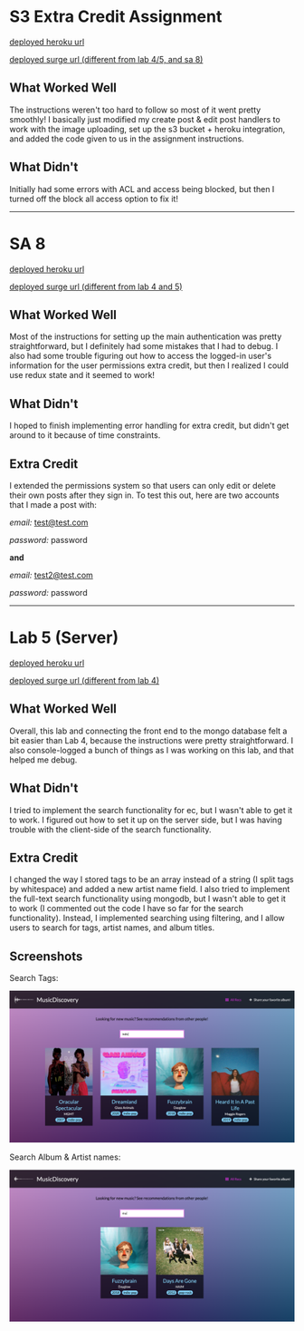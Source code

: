 # S3 Extra Credit Assignment 
[deployed heroku url](https://sathvi-lab5-platform.herokuapp.com/)

[deployed surge url (different from lab 4/5, and sa 8)](http://sathvi-cs52-s3-ec.surge.sh/)

## What Worked Well
The instructions weren't too hard to follow so most of it went pretty smoothly! I basically just modified my create post & edit post handlers to work with the image uploading, set up the s3 bucket + heroku integration, and added the code given to us in the assignment instructions.

## What Didn't
Initially had some errors with ACL and access being blocked, but then I turned off the block all access option to fix it!

--------------------

# SA 8 
[deployed heroku url](https://sathvi-lab5-platform.herokuapp.com/)

[deployed surge url (different from lab 4 and 5)](http://sathvi-cs52-sa8.surge.sh/)

## What Worked Well
Most of the instructions for setting up the main authentication was pretty straightforward, but I definitely had some mistakes that I had to debug. I also had some trouble figuring out how to access the logged-in user's information for the user permissions extra credit, but then I realized I could use redux state and it seemed to work!

## What Didn't
I hoped to finish implementing error handling for extra credit, but didn't get around to it because of time constraints.

## Extra Credit
I extended the permissions system so that users can only edit or delete their own posts after they sign in. To test this out, here are two accounts that I made a post with:

*email:* test@test.com

*password:* password

**and**

*email:* test2@test.com

*password:* password

--------------------

# Lab 5 (Server)

[deployed heroku url](https://sathvi-lab5-platform.herokuapp.com/)

[deployed surge url (different from lab 4)](http://sathvi-cs52-lab5.surge.sh/)

## What Worked Well
Overall, this lab and connecting the front end to the mongo database felt a bit easier than Lab 4, because the instructions were pretty straightforward. I also console-logged a bunch of things as I was working on this lab, and that helped me debug.

## What Didn't
I tried to implement the search functionality for ec, but I wasn't able to get it to work. I figured out how to set it up on the server side, but I was having trouble with the client-side of the search functionality.

## Extra Credit
I changed the way I stored tags to be an array instead of a string (I split tags by whitespace) and added a new artist name field. I also tried to implement the full-text search functionality using mongodb, but I wasn't able to get it to work (I commented out the code I have so far for the search functionality). Instead, I implemented searching using filtering, and I allow users to search for tags, artist names, and album titles. 

## Screenshots
Search Tags:

![search tags](https://github.com/dartmouth-cs52-20X/platform-api-sathvi-k/blob/master/search1.png)

Search Album & Artist names:

![search album & artist](https://github.com/dartmouth-cs52-20X/platform-api-sathvi-k/blob/master/search2.png)
